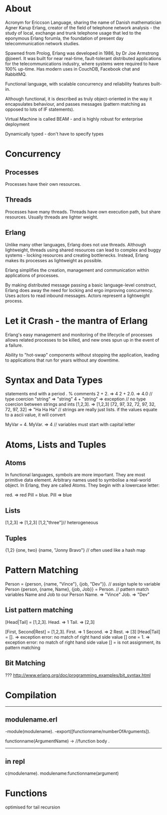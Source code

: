 About
===
Acronym for Ericcson Language, sharing the name of Danish mathematician Agner Karup Erlang, creator of the field of telephone network analysis - the study of local, exchange and trunk telephone usage that led to the eponymous Erlang forumla, the foundation of present day telecommunication network studies.

Spawned from Prolog, Erlang was developed in 1986, by Dr Joe Armstrong @joeerl. It was built for near real-time, fault-tolerant distributed applications for the telecommunications industry, where systems were required to have 100% up-time. Has modern uses in CouchDB, Facebook chat and RabbitMQ.

Functional language, with scalable concurrency and reliability features built-in.

Although functional, it is described as truly object-oriented in the way it encapsulates behaviour, and passes messages (pattern matching as opposed to lots of IF statements).

Virtual Machine is called BEAM - and is highly robust for enterprise deployment

Dynamically typed - don't have to specify types

Concurrency
===

Processes
---
Processes have their own resources.

Threads
---
Processes have many threads. Threads have own execution path, but share resources. Usually threads are lighter weight.

Erlang
---

Unlike many other languages, Erlang does not use threads. Although lightweight, threads using shared resources can lead to complex and buggy systems - locking resources and creating bottlenecks. Instead, Erlang makes its processes as lightweight as possible.

Erlang simplifies the creation, management and communication within applications of processes.

By making distributed message passing a basic language-level construct, Erlang does away the need for locking and ergo improving concurrency. Uses actors to read inbound messages. Actors represent a lightweight process.

Let it Crash - the mantra of Erlang
===

Erlang's easy management and monitoring of the lifecycle of processes allows related processes to be killed, and new ones spun up in the event of a failure.

Ability to "hot-swap" components without stopping the application, leading to applications that run for years without any downtime.


Syntax and Data Types
===
statements end with a period .
% comments
2 + 2. => 4
2 + 2.0. => 4.0 // type coercion
"string" => "string"
4 + "string" => exception // no type coercion between strings and ints
[1,2,3]. => [1,2,3]
[72, 97, 32, 72, 97, 32, 72, 97, 32] => "Ha Ha Ha" // strings are really just lists. if the values equate to a ascii value, it will convert

MyVar = 4.
MyVar. => 4 // variables must start with capital letter

Atoms, Lists and Tuples
===

Atoms
---
In functional languages, symbols are more important. 
They are most primitive data element. 
Arbitrary names used to symbolise a real-world object.
In Erlang, they are called Atoms.
They begin with a lowercase letter:

red. => red
Pill = blue.
Pill => blue

Lists
---
[1,2,3] => [1,2,3]
[1,2,"three"]// heterogeneous

Tuples
---
{1,2}
{one, two}
{name, "Jonny Bravo"} // often used like a hash map

Pattern Matching
===

Person = {person, {name, "Vince"}, {job, "Dev"}}. // assign tuple to variable Person
{person, {name, Name}, {job, Job}} = Person. // pattern match variables Name and Job to our Person
Name. => "Vince"
Job. => "Dev"

List pattern matching
---

[Head|Tail] = [1,2,3].
Head. => 1
Tail. => [2,3]

[First, Second|Rest] = [1,2,3].
First. => 1
Second. => 2
Rest. => [3]
[Head|Tail] = []. => exception error: no match of right hand side value []
one = 1. => exception error: no match of right hand side value []
= is not assignment, its pattern matching

Bit Matching
---
???
http://www.erlang.org/doc/programming_examples/bit_syntax.html

Compilation
===

---
modulename.erl
---

-module(modulename).
-export([functionname/numberOfArguments]).

functionname(ArgumentName) -> //function body .

---
in repl
---
c(modulename).
modulename:functionname(argument)

Functions
===

optimised for tail recursion